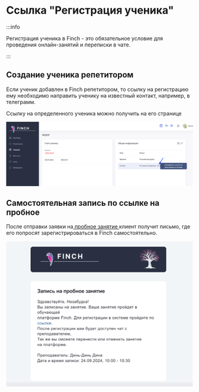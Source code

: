 # Ссылка "Регистрация ученика"

:::info

Регистрация ученика в Finch - это обязательное условие для проведения онлайн-занятий и переписки в чате.

:::

## Создание ученика репетитором

Если ученик добавлен в Finch репетитором, то ссылку на регистрацию ему необходимо направить ученику на известный контакт, например, в телеграмм.

Ссылку на определенного ученика можно получить на его странице&#x20;

![](<../.gitbook/assets/image (80).png>)

## Самостоятельная запись по ссылке на пробное

После отправки заявки на[ пробное занятие ](ssylka-zapis-na-probnoe.md)клиент получит письмо, где его попросят зарегистрироваться в Finch самостоятельно.

![](<../.gitbook/assets/image (82).png>)
